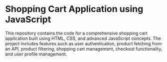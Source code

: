 # Shopping Cart Application using JavaScript

This repository contains the code for a comprehensive shopping cart application built using HTML, CSS, and advanced JavaScript concepts. The project includes features such as user authentication, product fetching from an API, product filtering, shopping cart management, checkout functionality, and user profile management.